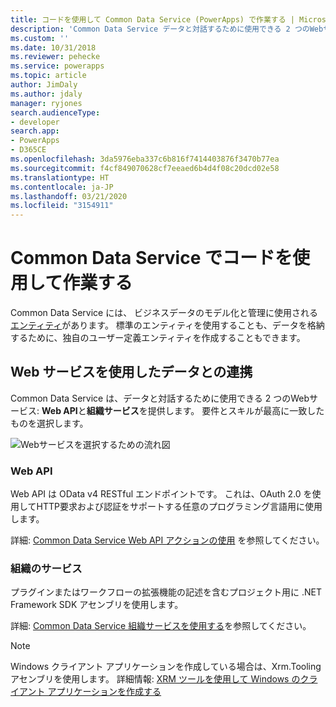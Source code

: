 ```yaml
---
title: コードを使用して Common Data Service (PowerApps) で作業する | Microsoft Docs
description: 'Common Data Service データと対話するために使用できる 2 つのWebサービス: Web API と組織サービスを提供します。'
ms.custom: ''
ms.date: 10/31/2018
ms.reviewer: pehecke
ms.service: powerapps
ms.topic: article
author: JimDaly
ms.author: jdaly
manager: ryjones
search.audienceType:
- developer
search.app:
- PowerApps
- D365CE
ms.openlocfilehash: 3da5976eba337c6b816f7414403876f3470b77ea
ms.sourcegitcommit: f4cf849070628cf7eeaed6b4d4f08c20dcd02e58
ms.translationtype: HT
ms.contentlocale: ja-JP
ms.lasthandoff: 03/21/2020
ms.locfileid: "3154911"
---
```

# <a name="work-with-data-using-code-in-common-data-service"></a>Common Data Service でコードを使用して作業する

Common Data Service には、 ビジネスデータのモデル化と管理に使用される[エンティティ](entities.md)があります。 標準のエンティティを使用することも、データを格納するために、独自のユーザー定義エンティティを作成することもできます。 

## <a name="use-web-services-to-work-with-data"></a>Web サービスを使用したデータとの連携

Common Data Service は、データと対話するために使用できる 2 つのWebサービス: **Web API**と**組織サービス**を提供します。 要件とスキルが最高に一致したものを選択します。 

![Webサービスを選択するための流れ図](media/whentousewebapi.png)

### <a name="web-api"></a>Web API

Web API は OData v4 RESTful エンドポイントです。 これは、OAuth 2.0 を使用してHTTP要求および認証をサポートする任意のプログラミング言語用に使用します。

詳細: [Common Data Service Web API アクションの使用](webapi/overview.md) を参照してください。 

### <a name="organization-service"></a>組織のサービス

プラグインまたはワークフローの拡張機能の記述を含むプロジェクト用に .NET Framework SDK アセンブリを使用します。 

詳細: [ Common Data Service 組織サービスを使用する](org-service/overview.md)を参照してください。

> [!NOTE]
> Windows クライアント アプリケーションを作成している場合は、Xrm.Tooling アセンブリを使用します。 詳細情報: [XRM ツールを使用して Windows のクライアント アプリケーションを作成する](xrm-tooling/build-windows-client-applications-xrm-tools.md)
